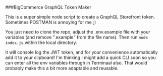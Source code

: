 ###BigCommerce GraphQL Token Maker

This is a super simple node script to create a GraphQL Storefront token. Sometimes POSTMAN is annoying for me ;) 

You just need to clone the repo, adjust the .env.example file with your variables (and remove ".example" from the file name). Then run `node index.js` within the local directory.

It will console log the JWT token, and for your convenience automatically add it to your clipboard! I'm thinking I might add a quick CLI soon so you can enter all the env variables through in Terminaal also. That would probably make this a bit more adaptable and reusable.
